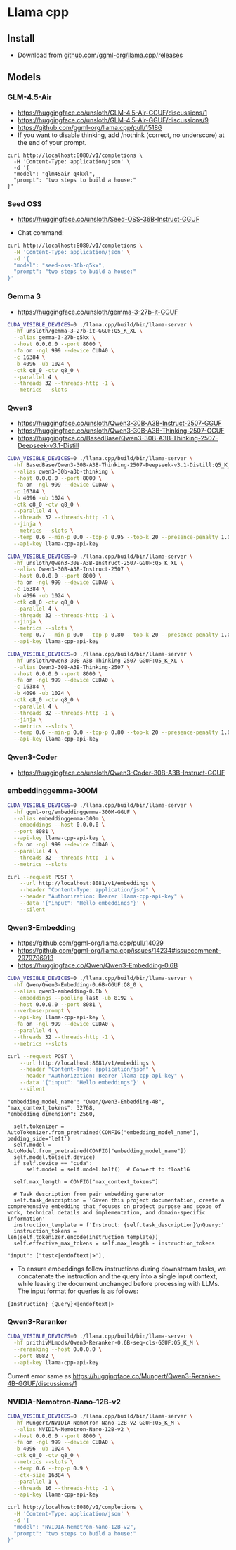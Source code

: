 # Llama cpp

## Install

- Download from [github.com/ggml-org/llama.cpp/releases](https://github.com/ggml-org/llama.cpp/releases)

## Models

### GLM-4.5-Air

- https://huggingface.co/unsloth/GLM-4.5-Air-GGUF/discussions/1
- https://huggingface.co/unsloth/GLM-4.5-Air-GGUF/discussions/9
- https://github.com/ggml-org/llama.cpp/pull/15186
- If you want to disable thinking, add /nothink (correct, no underscore) at the end of your prompt.

```
curl http://localhost:8080/v1/completions \
  -H 'Content-Type: application/json' \
  -d '{
  "model": "glm45air-q4kxl",
  "prompt": "two steps to build a house:"
}'
```

### Seed OSS

- https://huggingface.co/unsloth/Seed-OSS-36B-Instruct-GGUF

- Chat command:

```bash
curl http://localhost:8080/v1/completions \
  -H 'Content-Type: application/json' \
  -d '{
  "model": "seed-oss-36b-q5kx",
  "prompt": "two steps to build a house:"
}'
```

### Gemma 3

- https://huggingface.co/unsloth/gemma-3-27b-it-GGUF

```bash
CUDA_VISIBLE_DEVICES=0 ./llama.cpp/build/bin/llama-server \
  -hf unsloth/gemma-3-27b-it-GGUF:Q5_K_XL \
  --alias gemma-3-27b-q5kx \
  --host 0.0.0.0 --port 8000 \
  -fa on -ngl 999 --device CUDA0 \
  -c 16384 \
  -b 4096 -ub 1024 \
  -ctk q8_0 -ctv q8_0 \
  --parallel 4 \
  --threads 32 --threads-http -1 \
  --metrics --slots
```

### Qwen3

- https://huggingface.co/unsloth/Qwen3-30B-A3B-Instruct-2507-GGUF
- https://huggingface.co/unsloth/Qwen3-30B-A3B-Thinking-2507-GGUF
- https://huggingface.co/BasedBase/Qwen3-30B-A3B-Thinking-2507-Deepseek-v3.1-Distill

```bash
CUDA_VISIBLE_DEVICES=0 ./llama.cpp/build/bin/llama-server \
  -hf BasedBase/Qwen3-30B-A3B-Thinking-2507-Deepseek-v3.1-Distill:Q5_K_M \
  --alias qwen3-30b-a3b-thinking \
  --host 0.0.0.0 --port 8000 \
  -fa on -ngl 999 --device CUDA0 \
  -c 16384 \
  -b 4096 -ub 1024 \
  -ctk q8_0 -ctv q8_0 \
  --parallel 4 \
  --threads 32 --threads-http -1 \
  --jinja \
  --metrics --slots \
  --temp 0.6 --min-p 0.0 --top-p 0.95 --top-k 20 --presence-penalty 1.0 \
  --api-key llama-cpp-api-key
```

```bash
CUDA_VISIBLE_DEVICES=0 ./llama.cpp/build/bin/llama-server \
  -hf unsloth/Qwen3-30B-A3B-Instruct-2507-GGUF:Q5_K_XL \
  --alias Qwen3-30B-A3B-Instruct-2507 \
  --host 0.0.0.0 --port 8000 \
  -fa on -ngl 999 --device CUDA0 \
  -c 16384 \
  -b 4096 -ub 1024 \
  -ctk q8_0 -ctv q8_0 \
  --parallel 4 \
  --threads 32 --threads-http -1 \
  --jinja \
  --metrics --slots \
  --temp 0.7 --min-p 0.0 --top-p 0.80 --top-k 20 --presence-penalty 1.0 \
  --api-key llama-cpp-api-key
```

```bash
CUDA_VISIBLE_DEVICES=0 ./llama.cpp/build/bin/llama-server \
  -hf unsloth/Qwen3-30B-A3B-Thinking-2507-GGUF:Q5_K_XL \
  --alias Qwen3-30B-A3B-Thinking-2507 \
  --host 0.0.0.0 --port 8000 \
  -fa on -ngl 999 --device CUDA0 \
  -c 16384 \
  -b 4096 -ub 1024 \
  -ctk q8_0 -ctv q8_0 \
  --parallel 4 \
  --threads 32 --threads-http -1 \
  --jinja \
  --metrics --slots \
  --temp 0.6 --min-p 0.0 --top-p 0.80 --top-k 20 --presence-penalty 1.0 \
  --api-key llama-cpp-api-key
```

### Qwen3-Coder

- https://huggingface.co/unsloth/Qwen3-Coder-30B-A3B-Instruct-GGUF

### embeddinggemma-300M

```bash
CUDA_VISIBLE_DEVICES=0 ./llama.cpp/build/bin/llama-server \
  -hf ggml-org/embeddinggemma-300M-GGUF \
  --alias embeddinggemma-300m \
  --embeddings --host 0.0.0.0 \
  --port 8081 \
  --api-key llama-cpp-api-key \
  -fa on -ngl 999 --device CUDA0 \
  --parallel 4 \
  --threads 32 --threads-http -1 \
  --metrics --slots
```

```bash
curl --request POST \
    --url http://localhost:8081/v1/embeddings \
    --header "Content-Type: application/json" \
    --header "Authorization: Bearer llama-cpp-api-key" \
    --data '{"input": "Hello embeddings"}' \
    --silent
```

### Qwen3-Embedding

- https://github.com/ggml-org/llama.cpp/pull/14029
- https://github.com/ggml-org/llama.cpp/issues/14234#issuecomment-2979796913
- https://huggingface.co/Qwen/Qwen3-Embedding-0.6B

```bash
CUDA_VISIBLE_DEVICES=0 ./llama.cpp/build/bin/llama-server \
  -hf Qwen/Qwen3-Embedding-0.6B-GGUF:Q8_0 \
  --alias qwen3-embedding-0.6b \
  --embeddings --pooling last -ub 8192 \
  --host 0.0.0.0 --port 8081 \
  --verbose-prompt \
  --api-key llama-cpp-api-key \
  -fa on -ngl 999 --device CUDA0 \
  --parallel 4 \
  --threads 32 --threads-http -1 \
  --metrics --slots
```

```bash
curl --request POST \
    --url http://localhost:8081/v1/embeddings \
    --header "Content-Type: application/json" \
    --header "Authorization: Bearer llama-cpp-api-key" \
    --data '{"input": "Hello embeddings"}' \
    --silent
```

```
"embedding_model_name": "Qwen/Qwen3-Embedding-4B",
"max_context_tokens": 32768,
"embedding_dimension": 2560,

  self.tokenizer = AutoTokenizer.from_pretrained(CONFIG["embedding_model_name"], padding_side='left')
  self.model = AutoModel.from_pretrained(CONFIG["embedding_model_name"])
  self.model.to(self.device)
  if self.device == "cuda":
      self.model = self.model.half()  # Convert to float16

  self.max_length = CONFIG["max_context_tokens"]

  # Task description from pair embedding generator
  self.task_description = 'Given this project documentation, create a comprehensive embedding that focuses on project purpose and scope of work, technical details and implementation, and domain-specific information'
  instruction_template = f'Instruct: {self.task_description}\nQuery:'
  instruction_tokens = len(self.tokenizer.encode(instruction_template))
  self.effective_max_tokens = self.max_length - instruction_tokens
```

```
"input": ["test<|endoftext|>"],
```

- To ensure embeddings follow instructions during downstream tasks, we concatenate the instruction
  and the query into a single input context, while leaving the document unchanged before processing
  with LLMs. The input format for queries is as follows:

```
{Instruction} {Query}<|endoftext|>
```

### Qwen3-Reranker

```bash
CUDA_VISIBLE_DEVICES=0 ./llama.cpp/build/bin/llama-server \
  -hf prithivMLmods/Qwen3-Reranker-0.6B-seq-cls-GGUF:Q5_K_M \
  --reranking --host 0.0.0.0 \
  --port 8082 \
  --api-key llama-cpp-api-key
```

Current error same as https://huggingface.co/Mungert/Qwen3-Reranker-4B-GGUF/discussions/1

### NVIDIA-Nemotron-Nano-12B-v2

```bash
CUDA_VISIBLE_DEVICES=0 ./llama.cpp/build/bin/llama-server \
  -hf Mungert/NVIDIA-Nemotron-Nano-12B-v2-GGUF:Q5_K_M \
  --alias NVIDIA-Nemotron-Nano-12B-v2 \
  --host 0.0.0.0 --port 8000 \
  -fa on -ngl 999 --device CUDA0 \
  -b 4096 -ub 1024 \
  -ctk q8_0 -ctv q8_0 \
  --metrics --slots \
  --temp 0.6 --top-p 0.9 \
  --ctx-size 16384 \
  --parallel 1 \
  --threads 16 --threads-http -1 \
  --api-key llama-cpp-api-key
```

```bash
curl http://localhost:8080/v1/completions \
  -H 'Content-Type: application/json' \
  -d '{
  "model": "NVIDIA-Nemotron-Nano-12B-v2",
  "prompt": "two steps to build a house:"
}'
```
